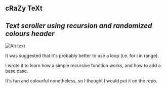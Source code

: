 **cRaZy TeXt**
------------------------------------------------------------------
***Text scroller using recursion and randomized colours header***
------------------------------------------------------------------

![Alt text](assets/crz.GIF)

It was suggested that it's probably better to use a loop (i.e. for i in range).

I wrote it to learn how a simple recursive function works, and how to add a base case.

It's fun and colourful nonetheless, so I thought I would put it on the repo.
